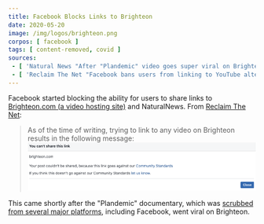 ```yaml
---
title: Facebook Blocks Links to Brighteon
date: 2020-05-20
image: /img/logos/brighteon.png
corpos: [ facebook ]
tags: [ content-removed, covid ]
sources:
 - [ 'Natural News "After "Plandemic" video goes super viral on Brighteon.com, Facebook bans all Brighteon links, regardless of content" by Mike Adams (20 May 2020)', 'https://archive.vn/85iUm' ]
 - [ 'Reclaim The Net "Facebook bans users from linking to YouTube alternative Brighteon after it hosted Judy Mikovits Plandemic doc" by Fabrizio Bulleri (22 May 2020)', 'https://archive.vn/hSatA' ]
---
```


Facebook started blocking the ability for users to share links to [Brighteon.com (a video hosting site)](/alttech/brighteon/) and NaturalNews.
From [Reclaim The Net](https://archive.vn/hSatA#selection-405.0-412.1):
> As of the time of writing, trying to link to any video on Brighteon results in the following message:
> ![](reclaim-the-net-screenshot.png)

This came shortly after the "Plandemic" documentary, which was [scrubbed from several major platforms](/events/youtube-and-facebook-remove-plandemic-part1/), including Facebook, went viral on Brighteon.
